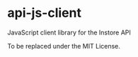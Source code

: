 api-js-client
=============

JavaScript client library for the Instore API

To be replaced under the MIT License.